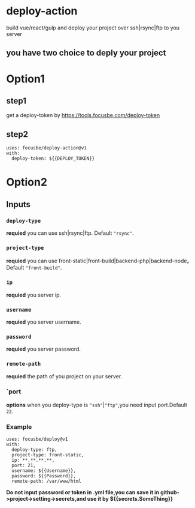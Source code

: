 # deploy-action
build vue/react/gulp and deploy your project over ssh|rsync|ftp to you server

## you have two choice to deply your project

# Option1
## step1
  get a deploy-token by https://tools.focusbe.com/deploy-token
  
## step2
```
uses: focusbe/deploy-action@v1
with:
  deploy-token: ${{DEPLOY_TOKEN}}
```
  
# Option2

## Inputs

### `deploy-type`

**requied** you can use ssh|rsync|ftp. Default `"rsync"`.


### `project-type`
**requied** you can use front-static|front-build|backend-php|backend-node。 Default `"front-build"`.
### `ip`
**requied** you server ip.

### `username`
**requied** you server username.

### `password`
**requied** you server password.

### `remote-path`
**requied** the path of you project on your server.

### `port
**options** when you deploy-type is `"ssh"`|`"ftp"`,you need input port.Default `22`.

### Example
```
uses: focusbe/deploy@v1
with:
  deploy-type: ftp,
  project-type: front-static,
  ip: **.**.**.**,
  port: 21,
  username: ${{Username}},
  password: ${{Password}},
  remote-path: /var/www/html
```

**Do not input password or token in .yml file,you can save it in github->project->setting->secrets,and use it by ${{secrets.SomeThing}}**



